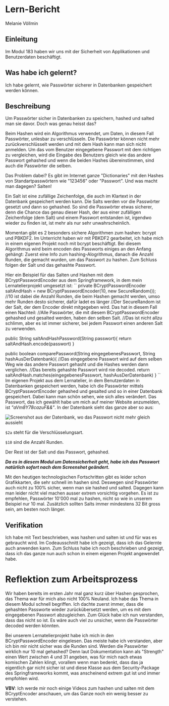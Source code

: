 # Lern-Bericht
Melanie Völlmin

## Einleitung

Im Modul 183 haben wir uns mit der Sicherheit von Applikationen und Benutzerdaten beschäftigt.

## Was habe ich gelernt?

Ich habe gelernt, wie Passwörter sicherer in Datenbanken gespeichert werden können.

## Beschreibung

Um Passwörter sicher in Datenbanken zu speichern, hashed und salted man sie davor. Doch was genau heisst das?

Beim Hashen wird ein Algorithmus verwendet, um Daten, in diesem Fall Passwörter, unlesbar zu verschlüsseln. Die Passwörter können nicht mehr zurückverschlüsselt werden und mit dem Hash kann man sich nicht anmelden. Um das vom Benutzer eingegebene Passwort mit dem richtigen zu vergleichen, wird die Eingabe des Benutzers gleich wie das andere Passwort gehashed und wenn die beiden Hashes übereinstimmen, sind auch die Passwörter die selben. 

Das Problem dabei? Es gibt im Internet ganze "Dictionaries" mit den Hashes von Standartpasswörtern wie "123456" oder "Passwort". Und was macht man dagegen? Salten!

Ein Salt ist eine zufällige Zeichenfolge, die auch im Klartext in der Datenbank gespeichert werden kann. Die Salts werden vor die Passwörter gesetzt und dann so gehashed. So sind die Passwörter etwas sicherer, denn die Chance das genau dieser Hash, der aus einer zufälligen Zeichenfolge (dem Salt) und einem Passwort entstanden ist, irgendwo wieder zu finden ist, ist mehr als nur sehr unwahrscheinlich.

Momentan gibt es 2 besonders sichere Algorithmen zum hashen: bcrypt und PBKDF2. Im Unterricht haben wir mit PBKDF2 gearbeitet, ich habe mich in einem eigenen Projekt noch mit bcrypt beschäftigt. Bei diesem Algorithmus wird beim encoden des Passworts einiges an den Anfang gehängt: Zuerst eine Info zum hashing-Alogrithmus, danach die Anzahl Runden, die gemacht wurden, um das Passwort zu hashen. Zum Schluss folgen der Salt und das gehashte Passwort. 

Hier ein Beispiel für das Salten und Hashen mit dem BCryptPasswordEncoder aus dem Springframework, in dem mein Lernatelierprojekt umgesetzt ist:
``
private BCryptPasswordEncoder saltAndHash = new BCryptPasswordEncoder(10, new SecureRandom()); 
//10 ist dabei die Anzahl Runden, die beim Hashen gemacht werden, umso mehr Runden desto sicherer, dafür ladet es länger
//Der SecureRandom ist der Salt, der dem Encoder direkt mitgegeben wird. Das hat in diesem Fall einen Nachteil: 
//Alle Passwörter, die mit diesem BCryptPasswordEncoder gehashed und gesalted werden, haben den selben Salt.
//Das ist nicht allzu schlimm, aber es ist immer sicherer, bei jedem Passwort einen anderen Salt zu verwenden.

public String saltAndHashPassword(String passwort){
    return saltAndHash.encode(passwort)
}

public boolean comparePassword(String eingegebenesPasswort, String hashAusDerDatenbank){
    //Das eingegebene Passwort wird auf dem selben Weg wie das andere Passwort gehasht und die Hashes werden dann verglichen.
    //Das bereits gehashte Passwort wird nie decoded.
    return saltAndHash.matches(eingegebenesPasswort, hashAusDerDatenbank)
}
``
Im eigenen Projekt aus dem Lernatelier, in dem Benutzerdaten in Datenbanken gespeichert werden, habe ich die Passwörter mittels BCryptPasswortEncoder gehashed und gesalted und so in einer Datenbank gespeichert. Dabei kann man schön sehen, wie sich alles verändert. Das Passwort, das ich gewählt habe um mich auf meiner Website anzumelden, ist *"aVm8Y78cazuF&&"*. In der Datenbank sieht das ganze aber so aus:

![Screenshot aus der Datenbank, wo das Passwort nicht mehr gleich aussieht](https://user-images.githubusercontent.com/69569613/207620239-752a1d77-4562-48f3-950d-988f20335667.png)

`$2a` steht für die Verschlüsselungsart.

`$10` sind die Anzahl Runden.

Der Rest ist der Salt und das Passwort, gehashed.

***Da es in diesem Modul um Datensicherheit geht, habe ich das Passwort natürlich sofort nach dem Screenshot geändert.***

Mit den heutigen technologischen Fortschritten gibt es leider schon Grafikkarten, die sehr schnell im hashen sind. Deswegen sind Passwörter auch nicht zu 100% sicher, wenn man sie hashed und salted. Dagegen kann man leider nicht viel machen ausser extrem vorsichtig vorgehen. Es ist zu empfehlen, Passwörter 10'000 mal zu hashen, nicht so wie in unserem Beispiel nur 10 mal. Zusätzlich sollten Salts immer mindestens 32 Bit gross sein, am besten noch länger.

## Verifikation

Ich habe mit Text beschrieben, was hashen und salten ist und für was es gebraucht wird. Im Codeausschnitt habe ich gezeigt, dass ich das Gelernte auch anwenden kann. Zum Schluss habe ich noch beschrieben und gezeigt, dass ich das ganze nun auch schon in einem eigenen Projekt angewendet habe.

# Reflektion zum Arbeitsprozess

Wir haben bereits im ersten Jahr mal ganz kurz über Hashen gesprochen, das Thema war für mich also nicht 100% Neuland. Ich habe das Thema in diesem Modul schnell begriffen. Ich dachte zuerst immer, dass die gehashten Passworte wieder zurückübersetzt werden, um es mit dem eingegebenen Passwort abzugleichen. Zum Glück habe ich nun verstanden, dass das nicht so ist. Es wäre auch viel zu unsicher, wenn die Passwörter decoded werden könnten. 

Bei unserem Lernatelierprojekt habe ich mich in den BCryptPasswordEncoder eingelesen. Das meiste habe ich verstanden, aber ich bin mir nicht sicher was die Runden sind. Werden die Passwörter wirklich nur 10 mal gehashed? Denn laut Dokumentation kann als "Strength" einen Wert zwischen 4 und 31 angeben, was für mich nach etwas komischen Zahlen klingt, vorallem wenn man bedenkt, dass das ja eigentlich gar nicht sicher ist und diese Klasse aus dem Security-Package des Springframeworks kommt, was anscheinend extrem gut ist und immer empfohlen wird.

**VBV**: Ich werde mir noch einige Videos zum hashen und salten mit dem BCryptEncoder anschauen, um das Ganze noch ein wenig besser zu verstehen.
